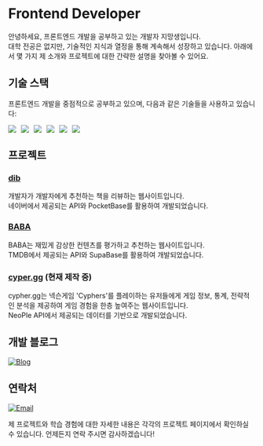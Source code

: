 # Frontend Developer

안녕하세요, 프론트엔드 개발을 공부하고 있는 개발자 지망생입니다.<br/>
대학 전공은 없지만, 기술적인 지식과 열정을 통해 계속해서 성장하고 있습니다. 아래에서 몇 가지 제 소개와 프로젝트에 대한 간략한 설명을 찾아볼 수 있어요.


## 기술 스택

프론트엔드 개발을 중점적으로 공부하고 있으며, 다음과 같은 기술들을 사용하고 있습니다:

<div style="display:flex; gap: 10px;">
  
<!-- HTML Badge -->
<img src="https://img.shields.io/badge/HTML5-%23E34F26?style=flat&logo=html5&logoColor=white">

<!-- CSS Badge -->
<img src="https://img.shields.io/badge/CSS3-%231572B6?style=flat&logo=css3&logoColor=white">

<!-- Tailwind CSS Badge -->
<img src="https://img.shields.io/badge/Tailwind_CSS-%231a202c?style=flat&logo=tailwindcss&logoColor=61dafb">

<!-- JavaScript Badge -->
<img src="https://img.shields.io/badge/JavaScript-%23F7DF1E?style=flat&logo=javascript&logoColor=white">

<!-- TypeScript Badge -->
<img src="https://img.shields.io/badge/TypeScript-%231570B6?style=flat&logo=typescript&logoColor=white">

<!-- React Badge -->
<img src="https://img.shields.io/badge/React-%2361DAFB?style=flat&logo=react&logoColor=white">

</div>

## 프로젝트

### [dib](https://github.com/FRONTENDSCHOOL6/dib-ReactProject)

개발자가 개발자에게 추천하는 책을 리뷰하는 웹사이트입니다.<br/>
네이버에서 제공되는 API와 PocketBase를 활용하여 개발되었습니다.

### [BABA](https://github.com/bomlang/FESP01-BABA)

BABA는 재밌게 감상한 컨텐츠를 평가하고 추천하는 웹사이트입니다.<br/>
TMDB에서 제공되는 API와 SupaBase를 활용하여 개발되었습니다.

### [cyper.gg](https://github.com/bomlang/cypher.gg) (현재 제작 중)

cypher.gg는 넥슨게임 'Cyphers'를 플레이하는 유저들에게 게임 정보, 통계, 전략적인 분석을 제공하여 게임 경험을 한층 높여주는 웹사이트입니다.<br/>
NeoPle API에서 제공되는 데이터를 기반으로 개발되었습니다.

## 개발 블로그
<!-- Blog Badge -->
[![Blog](https://img.shields.io/badge/Blog-bomlang.github.io-orange?style=for-the-badge&logo=github&logoColor=white)](https://bomlang.github.io/)

## 연락처

<!-- Email Badge -->
[![Email](https://img.shields.io/badge/Email-bomlang4211%40gmail.com-blue?style=for-the-badge&logo=gmail&logoColor=white)](mailto:bomlang4211@gmail.com)

제 프로젝트와 학습 경험에 대한 자세한 내용은 각각의 프로젝트 페이지에서 확인하실 수 있습니다. 언제든지 연락 주시면 감사하겠습니다!
